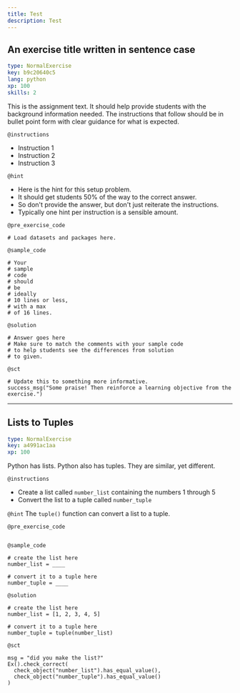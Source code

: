 ```yaml
---
title: Test
description: Test
---
```


## An exercise title written in sentence case

```yaml
type: NormalExercise
key: b9c20640c5
lang: python
xp: 100
skills: 2
```

This is the assignment text. It should help provide students with the background information needed.
The instructions that follow should be in bullet point form with clear guidance for what is expected.

`@instructions`
- Instruction 1
- Instruction 2
- Instruction 3

`@hint`
- Here is the hint for this setup problem. 
- It should get students 50% of the way to the correct answer.
- So don't provide the answer, but don't just reiterate the instructions.
- Typically one hint per instruction is a sensible amount.

`@pre_exercise_code`
```{python}
# Load datasets and packages here.
```

`@sample_code`
```{python}
# Your
# sample
# code
# should
# be
# ideally
# 10 lines or less,
# with a max
# of 16 lines.
```

`@solution`
```{python}
# Answer goes here
# Make sure to match the comments with your sample code
# to help students see the differences from solution
# to given.
```

`@sct`
```{python}
# Update this to something more informative.
success_msg("Some praise! Then reinforce a learning objective from the exercise.")
```

---

## Lists to Tuples

```yaml
type: NormalExercise
key: a4991ac1aa
xp: 100
```

Python has lists. Python also has tuples. They are similar, yet different.

`@instructions`
- Create a list called `number_list` containing the numbers 1 through 5
- Convert the list to a tuple called `number_tuple`

`@hint`
The `tuple()` function can convert a list to a tuple.

`@pre_exercise_code`
```{python}

```

`@sample_code`
```{python}
# create the list here
number_list = ____

# convert it to a tuple here
number_tuple = ____
```

`@solution`
```{python}
# create the list here
number_list = [1, 2, 3, 4, 5]

# convert it to a tuple here
number_tuple = tuple(number_list)
```

`@sct`
```{python}
msg = "did you make the list?"
Ex().check_correct(
  check_object("number_list").has_equal_value(),
  check_object("number_tuple").has_equal_value()
)
```
